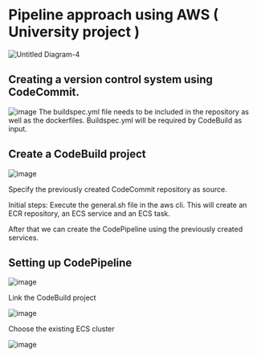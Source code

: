 # Pipeline approach using AWS ( University project )

![Untitled Diagram-4](https://user-images.githubusercontent.com/44913260/120380793-e8ae3480-c321-11eb-83ae-a763d620cd2d.png)

## Creating a version control system using CodeCommit.
![image](https://user-images.githubusercontent.com/44913260/120382881-78ed7900-c324-11eb-8ee7-356471a5d68f.png)
The buildspec.yml file needs to be included in the repository as well as the dockerfiles. Buildspec.yml will be required by CodeBuild as input.

## Create a CodeBuild project

![image](https://user-images.githubusercontent.com/44913260/120383388-1d6fbb00-c325-11eb-9c7d-2042227e7a7b.png)

Specify the previously created CodeCommit repository as source.

Initial steps:
Execute the general.sh file in the aws cli.
This will create an ECR repository, an ECS service and an ECS task.

After that we can create the CodePipeline using the previously created services.



## Setting up CodePipeline
![image](https://user-images.githubusercontent.com/44913260/120381246-7ab63d00-c322-11eb-8f80-218d4429c3da.png)

Link the CodeBuild project

![image](https://user-images.githubusercontent.com/44913260/120381720-18aa0780-c323-11eb-9eee-07b9e90d60fd.png)

Choose the existing ECS cluster

![image](https://user-images.githubusercontent.com/44913260/120381835-3f683e00-c323-11eb-906e-399cd2bee240.png)

